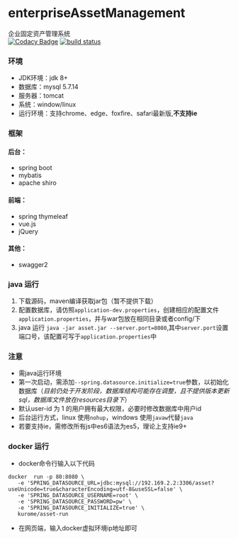 # enterpriseAssetManagement
企业固定资产管理系统  
[![Codacy Badge](https://api.codacy.com/project/badge/Grade/10b70ef4eea14dad9280115ec3b5d44d)](https://www.codacy.com/app/116749895/enterpriseAssetManagement?utm_source=github.com&utm_medium=referral&utm_content=JiangTJ/enterpriseAssetManagement&utm_campaign=badger)
[![build status](https://gitlab.com/JiangTJ/enterpriseAssetManagement/badges/master/build.svg)](https://gitlab.com/JiangTJ/enterpriseAssetManagement/commits/master)


### 环境
- JDK环境：jdk 8+
- 数据库：mysql 5.7.14
- 服务器：tomcat
- 系统：window/linux
- 运行环境：支持chrome、edge、foxfire、safari最新版,**不支持ie**

### 框架  

#### 后台：
- spring boot
- mybatis
- apache shiro  

#### 前端：
- spring thymeleaf
- vue.js
- jQuery  

#### 其他：
- swagger2  

### java 运行

1. 下载源码，maven编译获取jar包（暂不提供下载）
1. 配置数据库，请仿照`application-dev.properties`，创建相应的配置文件`application.properties`，并与war包放在相同目录或者config/下
1. java 运行 `java -jar asset.jar --server.port=8080`,其中`server.port`设置端口号，该配置可写于`application.properties`中

### 注意
- 需java运行环境
- 第一次启动，需添加`--spring.datasource.initialize=true`参数，以初始化数据库（*目前仍处于开发阶段，数据库结构可能存在调整，且不提供版本更新sql，数据库文件放在resources目录下*）
- 默认user-id 为 1 的用户拥有最大权限，必要时修改数据库中用户id
- 后台运行方式，linux 使用`nohup`，windows 使用`javaw`代替`java`
- 若要支持ie，需修改所有js中es6语法为es5，理论上支持ie9+

### docker 运行

- docker命令行输入以下代码
```
docker  run -p 80:8080 \
   -e 'SPRING_DATASOURCE_URL=jdbc:mysql://192.169.2.2:3306/asset?useUnicode=true&characterEncoding=utf-8&useSSL=false' \
   -e 'SPRING_DATASOURCE_USERNAME=root' \
   -e 'SPRING_DATASOURCE_PASSWORD=pw' \
   -e 'SPRING_DATASOURCE_INITIALIZE=true' \
   kurome/asset-run  
```  
- 在网页端，输入docker虚拟环境ip地址即可  



